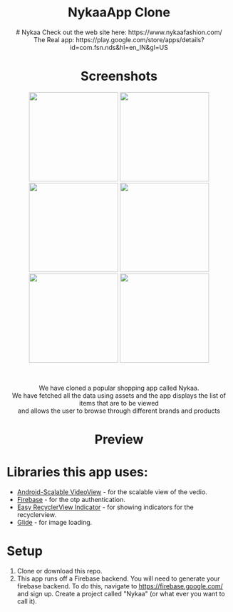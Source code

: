 <h1 align="center">NykaaApp Clone</h1>
<p align="center">
# Nykaa
Check out the web site here: https://www.nykaafashion.com/<br>
The Real app: https://play.google.com/store/apps/details?id=com.fsn.nds&hl=en_IN&gl=US
</p>

<h1 align="center">Screenshots</h1>
  
<p align="center">
<img src="https://user-images.githubusercontent.com/75353862/118407647-59f1b480-b69f-11eb-8f01-6b50bce7666f.jpg" width="200" />      <img src="https://user-images.githubusercontent.com/75353862/118408034-46474d80-b6a1-11eb-9c67-42c6f339ad11.jpg" width="200" />   <img src="https://user-images.githubusercontent.com/75353862/118408041-49423e00-b6a1-11eb-89b4-cd62a146be1d.jpg" width="200" />   <img src="https://user-images.githubusercontent.com/75353862/118407641-5100e300-b69f-11eb-9bfe-b8523e7aec89.jpg" width="200" />    <img src="https://user-images.githubusercontent.com/75353862/118407646-56f6c400-b69f-11eb-814d-fb1ea6019e49.jpg" width="200" />    <img src="https://user-images.githubusercontent.com/75353862/118409444-1a7b9600-b6a8-11eb-92bf-6cdd4166101e.jpg" width="200" /> 
</p><br>


<p align="center">
We have cloned a popular shopping app called Nykaa.<br>We have fetched all the data using assets and the app displays the list of items that are to be viewed<br>and allows  the user to browse through different brands and products
</p>

<h1 align="center">Preview</h1>



# Libraries this app uses:

* [Android-Scalable VideoView](https://github.com/yqritc/Android-ScalableVideoView) -  for the scalable view of the vedio.
* [Firebase](https://firebase.google.com/) - for the otp authentication.
* [Easy RecyclerView Indicator](https://github.com/kingfisherphuoc/EasyRecyclerViewIndicator) - for showing indicators for the recyclerview.
* [Glide](https://github.com/bumptech/glide) - for image loading.

# Setup

1. Clone or download this repo.
2. This app runs off a Firebase backend. You will need to generate your firebase backend. To do this, navigate to https://firebase.google.com/ and sign up. Create a project called 
"Nykaa" (or what ever you want to call it). 

